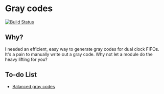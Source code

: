 # Gray codes

[![Build Status](https://travis-ci.com/hdl-util/gray-code.svg?branch=master)](https://travis-ci.com/hdl-util/gray-code)

## Why?

I needed an efficient, easy way to generate gray codes for dual clock FIFOs. It's a pain to manually write out a gray code. Why not let a module do the heavy lifting for you?

## To-do List

* [Balanced gray codes](/issues/1)


